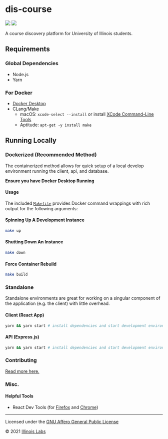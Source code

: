 # dis-course

<img src="https://img.shields.io/github/license/IllinoisLabs/dis-course" /> <img src="https://img.shields.io/github/stars/IllinoisLabs/dis-course?color=blueviolet">

A course discovery platform for University of Illinois students.

## Requirements

### Global Dependencies

- Node.js
- Yarn

### For Docker

- [Docker Desktop](https://www.docker.com/products/docker-desktop)
- CLang/Make
  - macOS: `xcode-select --install` or install [XCode Command-Line Tools](https://developer.apple.com/download/more/?=xcode)
  - Aptitude: `apt-get -y install make`

## Running Locally

### Dockerized (Recommended Method)

The containerized method allows for quick setup of a local develop environment running the client, api, and database.

**Ensure you have Docker Desktop Running**

#### Usage

The included [`Makefile`](./Makefile) provides Docker command wrappings with rich output for the following arguments:

#### Spinning Up A Development Instance

```bash
make up
```

#### Shutting Down An Instance

```bash
make down
```

#### Force Container Rebuild

```bash
make build
```

### Standalone

Standalone environments are great for working on a singular component of the application (e.g. the client) with little overhead.

#### Client (React App)

```bash
yarn && yarn start # install dependencies and start development environment
```

#### API (Express.js)

```bash
yarn && yarn start # install dependencies and start development environment
```

### Contributing

[Read more here.](./CONTRIB.MD)

### Misc.

#### Helpful Tools

- React Dev Tools (for [Firefox](https://addons.mozilla.org/en-US/firefox/addon/react-devtools/) and [Chrome](https://chrome.google.com/webstore/detail/react-developer-tools/fmkadmapgofadopljbjfkapdkoienihi?hl=en))

---

Licensed under the [GNU Affero General Public License](./LICENSE)

&copy; 2021 [Illinois Labs](https://illinoislabs.org)
